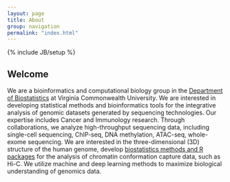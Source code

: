 ```yaml
---
layout: page
title: About
group: navigation
permalink: "index.html"
---
```

{% include JB/setup %}

Welcome
--------

We are a bioinformatics and computational biology group in the [Department of Biostatistics](https://biostatistics.vcu.edu/) at Virginia Commonwealth University. We are interested in developing statistical methods and bioinformatics tools for the integrative analysis of genomic datasets generated by sequencing technologies. Our expertise includes Cancer and Immunology research. Through collaborations, we analyze high-throughput sequencing data, including single-cell sequencing, ChIP-seq, DNA methylation, ATAC-seq, whole-exome sequencing. We are interested in the three-dimensional (3D) structure of the human genome, develop [biostatistics methods and R packages](./software) for the analysis of chromatin conformation capture data, such as Hi-C. We utilize machine and deep learning methods to maximize biological understanding of genomics data.
